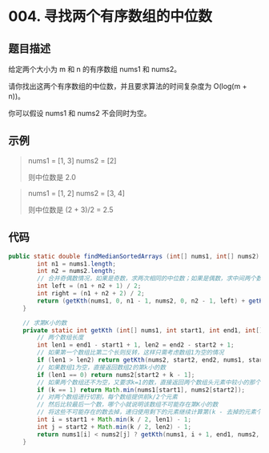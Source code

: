 # 004. 寻找两个有序数组的中位数

## 题目描述

给定两个大小为 m 和 n 的有序数组 nums1 和 nums2。

请你找出这两个有序数组的中位数，并且要求算法的时间复杂度为 O(log(m + n))。

你可以假设 nums1 和 nums2 不会同时为空。

## 示例

> nums1 = [1, 3]
> nums2 = [2]
>
> 则中位数是 2.0

> nums1 = [1, 2]
> nums2 = [3, 4]
>
> 则中位数是 (2 + 3)/2 = 2.5

## 代码

```java
public static double findMedianSortedArrays (int[] nums1, int[] nums2) {
        int n1 = nums1.length;
        int n2 = nums2.length;
        // 合并奇偶数情况，如果是奇数，求两次相同的中位数；如果是偶数，求中间两个数平均值
        int left = (n1 + n2 + 1) / 2;
        int right = (n1 + n2 + 2) / 2;
        return (getKth(nums1, 0, n1 - 1, nums2, 0, n2 - 1, left) + getKth(nums1, 0, n1 - 1, nums2, 0, n2 - 1, right)) * 0.5;
    }

    // 求第K小的数
    private static int getKth (int[] nums1, int start1, int end1, int[] nums2, int start2, int end2, int k) {
        // 两个数组长度
        int len1 = end1 - start1 + 1, len2 = end2 - start2 + 1;
        // 如果第一个数组比第二个长则反转，这样只需考虑数组1为空的情况
        if (len1 > len2) return getKth(nums2, start2, end2, nums1, start1, end1, k);
        // 如果数组1为空，直接返回数组2的第k小的数
        if (len1 == 0) return nums2[start2 + k - 1];
        // 如果两个数组还不为空，又要求k=1的数，直接返回两个数组头元素中较小的那个
        if (k == 1) return Math.min(nums1[start1], nums2[start2]);
        // 对两个数组进行切割，每个数组提供前k/2个元素
        // 然后比较最后一个数，哪个小就说明该数组不可能存在第K小的数
        // 将这些不可能存在的数去掉，递归使用剩下的元素继续计算第(k - 去掉的元素个数)小的数
        int i = start1 + Math.min(k / 2, len1) - 1;
        int j = start2 + Math.min(k / 2, len2) - 1;
        return nums1[i] < nums2[j] ? getKth(nums1, i + 1, end1, nums2, start2, end2, k - (i - start1 + 1)) : getKth(nums1, start1, end1, nums2, j + 1, end2, k - (j- start2 + 1));
    }
```